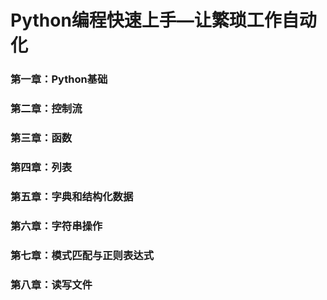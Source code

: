 # Python编程快速上手—让繁琐工作自动化

### 第一章：Python基础
### 第二章：控制流
### 第三章：函数
### 第四章：列表
### 第五章：字典和结构化数据
### 第六章：字符串操作
### 第七章：模式匹配与正则表达式
### 第八章：读写文件
